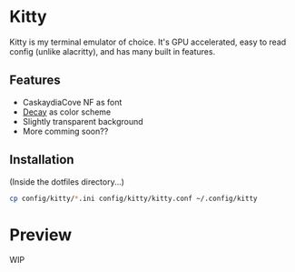 # Kitty

Kitty is my terminal emulator of choice. It's GPU accelerated, easy to read config (unlike alacritty), and has many built in features. 

## Features

- CaskaydiaCove NF as font 
- [Decay](https://github.com/decaycs) as color scheme
- Slightly transparent background
- More comming soon??

## Installation

(Inside the dotfiles directory...)
```sh
cp config/kitty/*.ini config/kitty/kitty.conf ~/.config/kitty
```

# Preview

WIP